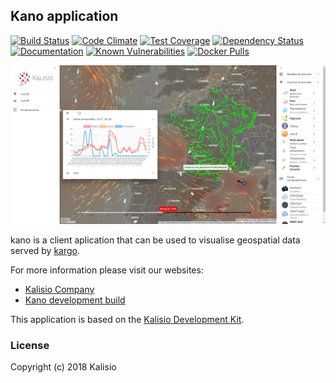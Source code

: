 ## Kano application

[![Build Status](https://travis-ci.org/kalisio/kano.png?branch=master)](https://travis-ci.org/kalisio/kano)
[![Code Climate](https://codeclimate.com/github/kalisio/kano/badges/gpa.svg)](https://codeclimate.com/github/kalisio/kano)
[![Test Coverage](https://codeclimate.com/github/kalisio/kano/badges/coverage.svg)](https://codeclimate.com/github/kalisio/kano/coverage)
[![Dependency Status](https://img.shields.io/david/kalisio/kano.svg?style=flat-square)](https://david-dm.org/kalisio/kano)
[![Documentation](https://img.shields.io/badge/documentation-available-brightgreen.svg)](https://kalisio.gitbooks.io/kalisio)
[![Known Vulnerabilities](https://snyk.io/test/github/kalisio/kano/badge.svg)](https://snyk.io/test/github/kalisio/kano)
[![Docker Pulls](https://img.shields.io/docker/pulls/kalisio/kano.svg?style=plastic)](https://hub.docker.com/r/kalisio/kano/)

![Image](./kano.png)

kano is a client aplication that can be used to visualise geospatial data served by [kargo](https://kalisio.github.io/kargo/).

For more information please visit our websites:
* [Kalisio Company](https://kalisio.com/)
* [Kano development build](https://kano.dev.kalisio.xyz/)

This application is based on the [Kalisio Development Kit](https://kalisio.gitbooks.io/kalisio/).

### License

Copyright (c) 2018 Kalisio

